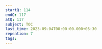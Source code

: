 ```yaml
---
startQ: 114
endQ: 117
atQ: 117
subject: TOC
last_time: 2023-09-04T00:00:00.000+05:30
repeation: 7
tags: 
---
```

